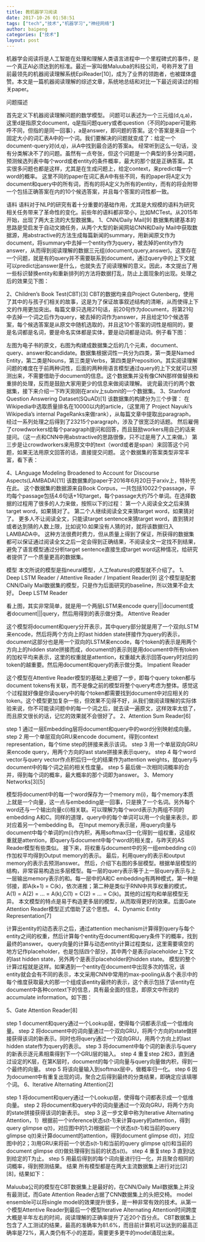 ```yaml
---
title: 教机器学习阅读
date: 2017-10-26 01:58:51
tags: ["tech","技术","机器学习","神经网络"]
author: baipeng
categories: ["技术"]
layout: post
---
```


机器学会阅读将是人工智能在处理和理解人类语言进程中一个里程碑式的事件，是一个真正AI必须达到的标准。最近一家叫做Maluuba的科技公司，号称开发了目前最领先的机器阅读理解系统EpiReader[10]，成为了业界的领跑者，也被媒体盛赞。本文是一篇机器阅读理解的综述文章，系统地总结和对比一下最近阅读过的相关paper。

问题描述

首先定义下机器阅读理解问题的数学模型。
问题可以表述为一个三元组(d,q,a)，这里d是指原文document，q是指问题query或者question（不同的paper可能称呼不同，但指的是同一回事），a是answer，即问题的答案。这个答案是来自一个固定大小的词汇表A中的一个词。我们要解决的问题就变成了：给定一个document-query对(d,q)，从A中找到最合适的答案a。
经常听到这么一句话，没有分类解决不了的问题。虽然有一点夸张，但这个问题是一个典型的多分类问题，预测候选列表中每个word或者entity的条件概率，最大的那个就是正确答案。其实很多问题也都是这样，尤其是在生成问题上，给定context，来predict每一个word的概率。
这里不同的paper在词汇表A中有些不同，有的paper将A定义为document和query中的所有词，而有的将A定义为所有的entity，而有的将会附带一个包括正确答案在内的10个候选答案，并且每个答案的词性都一致。

语料
语料对于NLP的研究有着十分重要的基础作用，尤其是大规模的语料为研究相关任务带来了革命性的变化。前些年的语料都非常小，比如MCTest。从2015年开始，出现了两大主流的大型数据集。
1、CNN/Daily Mail[9]
数据集构建基本的思路是受启发于自动文摘任务，从两个大型的新闻网站CNN和Daily Mail中获取数据源，用abstractive的方法生成每篇新闻的summary，用新闻原文作为document，将summary中去掉一个entity作为query，被去掉的entity作为answer，从而得到阅读理解的数据三元组(document,query,answer)。这里存在一个问题，就是有的query并不需要联系到document，通过query中的上下文就可以predict出answer是什么，也就失去了阅读理解的意义。因此，本文提出了用一些标识替换entity和重新排列的方法将数据打乱，防止上面现象的出现。处理之后的效果见下图：

2、Children’s Book Test(CBT)[3]
CBT的数据均来自Project Gutenberg，使用了其中的与孩子们相关的故事，这是为了保证故事叙述结构的清晰，从而使得上下文的作用更加突出。每篇文章只选用21句话，前20句作为document，将第21句中去掉一个词之后作为query，被去掉的词作为answer，并且给定10个候选答案，每个候选答案是从原文中随机选取的，并且这10个答案的词性是相同的，要是名词都是名词，要是命名实体都是实体，要是动词都是动词。例子看下图：

左图为电子书的原文，右图为构建成数据集之后的几个元素，document、query、answer和candidate。数据集根据词性一共分为四类，第一类是Named Entity，第二类是Nouns，第三类是Verbs，第四类是Preposition。其实阅读理解问题的难度在于前两种词性，后面的两种用语言模型通过query的上下文就可以预测出来，不需要借助于document的信息。这个数据集并没有像CNN那样做替换和重排的处理，反而是鼓励大家用更少的信息来做阅读理解。
说完最流行的两个数据集，接下来介绍一下昨天刚刚在arxiv上submit的一个数据集。
3、Stanford Question Answering Dataset(SQuAD)[1]
该数据集的构建分为三个步骤：
在Wikipedia中选取质量排名在10000以内的article，（这里用了 Project Nayuki’s Wikipedia’s internal PageRanks来做rank），从每篇文章中提取出paragraph，经过一系列处理之后得到了23215个paragraph，涉及了很宽泛的话题。
然后雇佣了crowdworkers给每个paragraph提问和回答，而且鼓励workers用自己的话来提问。（这一点和CNN中用abstractive的思路很像，只不过是用了人工来做。）
第三步是让crowdworkers来用原文中的text（word或者是span）来回答这个问题，如果无法用原文回答的话，直接提交问题。
这个数据集的答案类型非常丰富，看下表：

4、LAnguage Modeling Broadened to Account for Discourse Aspects(LAMBADA)[11]
该数据集的paper于2016年6月20日于arxiv上，特补充在此。
这个数据集的数据源来自Book Corpus，一共包括10022个passage，平均每个passage包括4.6句话+1句target，每个passage大约75个单词。在选择数据的过程用了很多的人力来做，按照以下的过程：
第一个人阅读全文之后来猜target word，如果猜对了。
第二个人继续阅读全文来猜target word，如果猜对了。
更多人不让阅读全文，只能读target sentence来猜target word，直到猜对或者达到猜的人数上限，比如说10.如果没有人猜的对，就将该数据归入LAMBADA中。
这种方法很费时费力，但从质量上得到了保证，所获得的数据集都可以保证通过阅读全文之后一定会得到正确结果，不阅读全文一定找不到结果，避免了语言模型通过分析target sentence直接生成target word这种情况，给研究者提供了一个质量更高的数据集。

模型
本文所说的模型是指neural模型，人工features的模型就不介绍了。
1、Deep LSTM Reader / Attentive Reader / Impatient Reader[9]
这个模型是配套CNN/Daily Mail数据集的模型，只是作为后面研究的baseline，所以效果不会太好。
Deep LSTM Reader

看上图，其实非常简单，就是用一个两层LSTM来encode query|||document或者document|||query，然后用得到的表示做分类。
Attentive Reader

这个模型将document和query分开表示，其中query部分就是用了一个双向LSTM来encode，然后将两个方向上的last hidden state拼接作为query的表示，document这部分也是用一个双向的LSTM来encode，每个token的表示是用两个方向上的hidden state拼接而成，document的表示则是用document中所有token的加权平均来表示，这里的权重就是attention，权重越大表示回答query时对应的token的越重要。然后用document和query的表示做分类。
Impatient Reader

这个模型在Attentive Reader模型的基础上更细了一步，即每个query token都与document tokens有关联，而不是像之前的模型将整个query考虑为整体。感觉这个过程就好像是你读query中的每个token都需要找到document中对应相关的token。这个模型更加复杂一些，但效果不见得不好，从我们做阅读理解的实际体验来说，你不可能读问题中的每一个词之后，就去读一遍原文，这样效率太低了，而且原文很长的话，记忆的效果就不会很好了。
2、Attention Sum Reader[6]

step 1 通过一层Embedding层将document和query中的word分别映射成向量。
step 2 用一个单层双向GRU来encode document，得到context representation，每个time step的拼接来表示该词。
step 3 用一个单层双向GRU来encode query，用两个方向的last state拼接来表示query。
step 4 每个word vector与query vector作点积后归一化的结果作为attention weights，就query与document中的每个词之前的相关性度量。
step 5 最后做一次相同词概率的合并，得到每个词的概率，最大概率的那个词即为answer。
3、Memory Networks[3][5]

模型将document中的每一个word保存为一个memory m(i)，每个memory本质上就是一个向量，这一点与embedding是一回事，只是换了一个名词。另外每个word还与一个输出向量c(i)相关联。可以理解为每个word表示为两组不同的embedding A和C。同样的道理，query中的每个单词可以用一个向量来表示，即对应着另一个embedding B。
在Input memory表示层，用query向量与document中每个单词的m(i)作内积，再用softmax归一化得到一组权重，这组权重就是attention，即query与document中每个word的相关度，与昨天的AS Reader模型有些类似。
接下来，将权重与document中的另一组embedding c(i)作加权平均得到Output memory的表示。
最后，利用query的表示和output memory的表示去预测answer。
然后，介绍下右图的多层模型。根据单层模型的结构，非常容易构造出多层模型。每一层的query表示等于上一层query表示与上一层输出memory表示的和。每一层中的A和C embedding有两种模式，第一种是邻接，即A(k+1) = C(k)，依次递推；第二种是类似于RNN中共享权重的模式，A(1) = A(2) = … = A(k),C(1) = C(2) = … = C(k)。其他的过程均和单层模型无异。
本文模型的特点是易于构造更多层的模型，从而取得更好的效果。后面Gate Attention Reader模型正式借助了这个思想。
4、Dynamic Entity Representation[7]

计算出entity的动态表示之后，通过attention mechanism计算得到query与每个entity之间的权重，然后计算每个entity在document和query条件下的概率，找到最终的answer。
query向量的计算与动态entity计算过程类似，这里需要填空的地方记作placeholder，也是包括四个部分，其中两个是表示placeholder上下文的last hidden state，另外两个是表示placeholder的hidden state。
模型的整个计算过程就是这样。如果遇到一个entity在document中出现多次的情况，该entity就会会有不同的表示，本文采用CNN中常用的max-pooling从各个表示中的每个维度获取最大的那一个组成该entity最终的表示，这个表示包括了该entity在document中各种context下的信息，具有最全面的信息，即原文中所说的accumulate information。如下图：

5、Gate Attention Reader[8]

step 1 document和query通过一个Lookup层，使得每个词都表示成一个低维向量。
step 2 将document中的词向量通过一个双向GRU，将两个方向的state做拼接获得该词的新表示。同时也将query通过一个双向GRU，用两个方向上的last hidden state作为query的表示。
step 3 将document中每个词的新表示与query的新表示逐元素相乘得到下一个GRU层的输入。
step 4 重复step 2和3，直到通过设定的K层，在第K层时，document的每个词向量与query向量做内积，得到一个最终的向量。
step 5 将该向量输入到softmax层中，做概率归一化。
step 6 因为document中有重复出现的词，聚合之后得到最终的分类结果，即确定应该填哪个词。
6、Iterative Alternating Attention[2]

step 1 将document和query通过一个Lookup层，使得每个词都表示成一个低维向量。
step 2 将document和query中的词向量通过一个双向GRU，将两个方向的state拼接获得该词的新表示。
step 3 这一步文章中称为Iterative Alternating Attention，1）根据前一个inference状态s(t-1)来计算query的attention，得到query glimpse q(t)，对应图中的1;2)根据前一个状态s(t-1)和当前的query glimpse q(t)来计算document的attention，得到document glimpse d(t)，对应图中的2；3)用GRU来将前一个状态s(t-1)和当前的query glimpse q(t)和当前的document glimpse d(t)做处理得到当前的状态s(t)。
step 4 重复step 3 直到t达到给定的T为止。
step 5 用最后得到的每个词向量进行归一化，并且聚合相同的词概率，得到预测结果。
结果
所有模型都是在两大主流数据集上进行对比[2][8]，结果如下：

Maluuba公司的模型在CBT数据集上是最好的，在CNN/Daily Mail数据集上并没有最测试，而Gate Attention Reader占据了CNN数据集上的头把交椅。
model ensemble可以将single model的效果提升很多，是一种非常有效的技术。从第一个模型Attentive Reader到最后一个模型Iterative Alternating Attention时间跨度大概是半年左右的时间，阅读理解的正确率提升了近20个百分点。
CBT数据集上包含了人工测试的结果，最高的准确率为81.6%，而目前计算机可以达到的最高正确率是72%，离人类仍有不小的差距，需要更多更牛的model涌现出来。